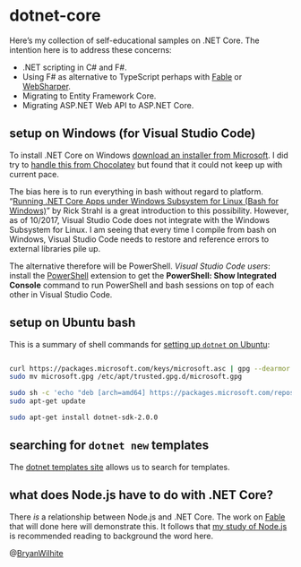 # dotnet-core

Here’s my collection of self-educational samples on .NET Core. The intention here is to address these concerns:

* .NET scripting in C# and F#.
* Using F# as alternative to TypeScript perhaps with [Fable](http://fable.io/) or [WebSharper](https://developers.websharper.com/docs).
* Migrating to Entity Framework Core.
* Migrating ASP.NET Web API to ASP.NET Core.

## setup on Windows (for Visual Studio Code)

To install .NET Core on Windows [download an installer from Microsoft](https://www.microsoft.com/net/download/core). I did try to [handle this from Chocolatey](https://chocolatey.org/packages/dotnetcore-sdk) but found that it could not keep up with current pace.

The bias here is to run everything in bash without regard to platform. “[Running .NET Core Apps under Windows Subsystem for Linux (Bash for Windows)](https://weblog.west-wind.com/posts/2017/Apr/13/Running-NET-Core-Apps-under-Windows-Subsystem-for-Linux-Bash-for-Windows)” by Rick Strahl is a great introduction to this possibility. However, as of 10/2017, Visual Studio Code does not integrate with the Windows Subsystem for Linux. I am seeing that every time I compile from bash on Windows, Visual Studio Code needs to restore and reference errors to external libraries pile up.

The alternative therefore will be PowerShell. _Visual Studio Code users_: install the [PowerShell](https://marketplace.visualstudio.com/items?itemName=ms-vscode.PowerShell) extension to get the **PowerShell: Show Integrated Console** command to run PowerShell and bash sessions on top of each other in Visual Studio Code.

## setup on Ubuntu bash

This is a summary of shell commands for [setting up `dotnet` on Ubuntu](https://www.microsoft.com/net/core#linuxubuntu):

```bash

curl https://packages.microsoft.com/keys/microsoft.asc | gpg --dearmor > microsoft.gpg
sudo mv microsoft.gpg /etc/apt/trusted.gpg.d/microsoft.gpg

sudo sh -c 'echo "deb [arch=amd64] https://packages.microsoft.com/repos/microsoft-ubuntu-xenial-prod xenial main" > /etc/apt/sources.list.d/dotnetdev.list'
sudo apt-get update

sudo apt-get install dotnet-sdk-2.0.0
```

## searching for `dotnet new` templates

The [dotnet templates site](http://dotnetnew.azurewebsites.net/) allows us to search for templates.

## what does Node.js have to do with .NET Core?

There _is_ a relationship between Node.js and .NET Core. The work on [Fable](http://fable.io/) that will done here will demonstrate this. It follows that [my study of Node.js](https://github.com/BryanWilhite/nodejs) is recommended reading to background the word here.

@[BryanWilhite](https://twitter.com/bryanwilhite)
